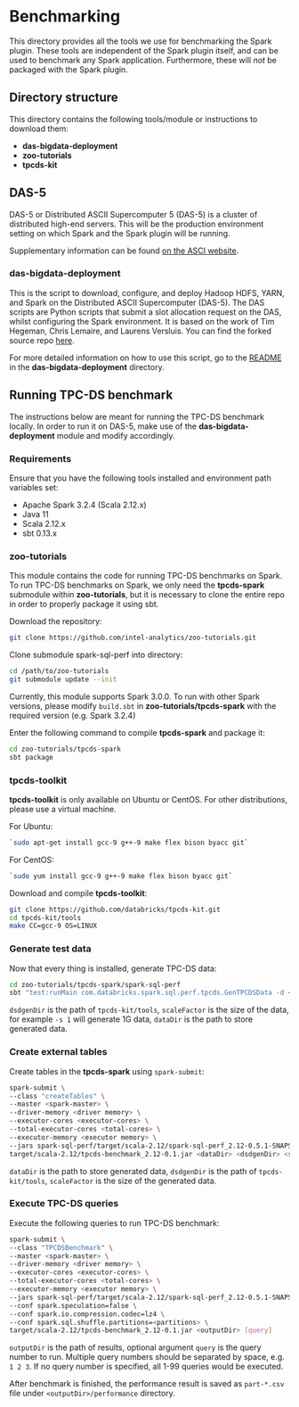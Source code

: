 # Benchmarking
This directory provides all the tools we use for benchmarking the Spark plugin. These tools are independent of the Spark plugin itself, and can be used to benchmark any Spark application. Furthermore, these will *not* be packaged with the Spark plugin.

## Directory structure
This directory contains the following tools/module or instructions to download them:
- **das-bigdata-deployment**
- **zoo-tutorials** 
- **tpcds-kit**

## DAS-5
DAS-5 or Distributed ASCII Supercomputer 5 (DAS-5) is a cluster of distributed high-end servers. This will be the production environment setting on which Spark and the Spark plugin will be running.

Supplementary information can be found [on the ASCI website](https://asci.tudelft.nl/project-das/).

### das-bigdata-deployment
This is the script to download, configure, and deploy Hadoop HDFS, YARN, and Spark on the Distributed ASCII Supercomputer (DAS-5). The DAS scripts are Python scripts that submit a slot allocation request on the DAS, whilst configuring the Spark environment. It is based on the work of Tim Hegeman, Chris Lemaire, and Laurens Versluis. You can find the forked source repo [here](https://github.com/lfdversluis/das-bigdata-deployment).

For more detailed information on how to use this script, go to the [README](benchmarking/das-bigdata-deployment/README.md) in the **das-bigdata-deployment** directory.

## Running TPC-DS benchmark
The instructions below are meant for running the TPC-DS benchmark locally. In order to run it on DAS-5, make use of the **das-bigdata-deployment** module and modify accordingly.

### Requirements
Ensure that you have the following tools installed and environment path variables set:
- Apache Spark 3.2.4 (Scala 2.12.x)
- Java 11
- Scala 2.12.x
- sbt 0.13.x

### zoo-tutorials
This module contains the code for running TPC-DS benchmarks on Spark. To run TPC-DS benchmarks on Spark, we only need the **tpcds-spark** submodule within **zoo-tutorials**, but it is necessary to clone the entire repo in order to properly package it using sbt.

Download the repository:
```bash
git clone https://github.com/intel-analytics/zoo-tutorials.git
```

Clone submodule spark-sql-perf into directory:
```bash
cd /path/to/zoo-tutorials
git submodule update --init
```

Currently, this module supports Spark 3.0.0. To run with other Spark versions, please modify `build.sbt` in **zoo-tutorials/tpcds-spark**  with the required version (e.g. Spark 3.2.4)

Enter the following command to compile **tpcds-spark** and package it:
```bash
cd zoo-tutorials/tpcds-spark
sbt package
```

### tpcds-toolkit
**tpcds-toolkit** is only available on Ubuntu or CentOS. For other distributions, please use a virtual machine.

For Ubuntu:
```bash
`sudo apt-get install gcc-9 g++-9 make flex bison byacc git`
```

For CentOS:
```bash
`sudo yum install gcc-9 g++-9 make flex bison byacc git`
```

Download and compile **tpcds-toolkit**:
```bash
git clone https://github.com/databricks/tpcds-kit.git
cd tpcds-kit/tools
make CC=gcc-9 OS=LINUX
```

### Generate test data ##
Now that every thing is installed, generate TPC-DS data:
```bash
cd zoo-tutorials/tpcds-spark/spark-sql-perf
sbt "test:runMain com.databricks.spark.sql.perf.tpcds.GenTPCDSData -d <dsdgenDir> -s <scaleFactor> -l <dataDir> -f parquet"
```
`dsdgenDir` is the path of `tpcds-kit/tools`, `scaleFactor` is the size of the data, for example `-s 1` will generate 1G data, `dataDir` is the path to store generated data.

### Create external tables ###
Create tables in the **tpcds-spark** using `spark-submit`:

```bash
spark-submit \
--class "createTables" \
--master <spark-master> \
--driver-memory <driver memory> \
--executor-cores <executor-cores> \
--total-executor-cores <total-cores> \
--executor-memory <executor memory> \
--jars spark-sql-perf/target/scala-2.12/spark-sql-perf_2.12-0.5.1-SNAPSHOT.jar \
target/scala-2.12/tpcds-benchmark_2.12-0.1.jar <dataDir> <dsdgenDir> <scaleFactor>
```

`dataDir` is the path to store generated data, `dsdgenDir` is the path of `tpcds-kit/tools`, `scaleFactor` is the size of the generated data.

### Execute TPC-DS queries ###
Execute the following queries to run TPC-DS benchmark:

```bash
spark-submit \
--class "TPCDSBenchmark" \
--master <spark-master> \
--driver-memory <driver memory> \
--executor-cores <executor-cores> \
--total-executor-cores <total-cores> \
--executor-memory <executor memory> \
--jars spark-sql-perf/target/scala-2.12/spark-sql-perf_2.12-0.5.1-SNAPSHOT.jar \
--conf spark.speculation=false \
--conf spark.io.compression.codec=lz4 \
--conf spark.sql.shuffle.partitions=<partitions> \
target/scala-2.12/tpcds-benchmark_2.12-0.1.jar <outputDir> [query]
```

`outputDir` is the path of results, optional argument `query`  is the query number to run. Multiple query numbers should be separated by space, e.g. `1 2 3`. If no query number is specified, all 1-99 queries would be executed.

After benchmark is finished, the performance result is saved as `part-*.csv` file under `<outputDir>/performance` directory.
